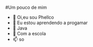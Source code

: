 #Um pouco de mim

- 👋 Oi,eu sou Phellco
- 👀 Eu estou aprendendo a progamar
- 🌱 Java
- 💞️ Com a escola
- 📫 so

<!---
Phellco/Phellco is a ✨ special ✨ repository because its `README.md` (this file) appears on your GitHub profile.
You can click the Preview link to take a look at your changes.
--->

